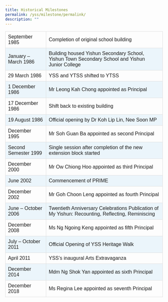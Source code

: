 ```yaml
---
title: Historical Milestones
permalink: /yss/milestone/permalink/
description: ""
---
```

<style>
table {
  font-family: arial, sans-serif;
  border-collapse: collapse;
  width: 100%;
}

td, th {
  border: 1px solid #dddddd;
  text-align: left;
  padding: 8px;
}

tr:nth-child(even) {
  background-color: #EBF5FB;
}
</style>
<table class="tg">
<tbody>
	<tr>
    <td class="tg-7xv2">September 1985</td>
    <td class="tg-7xv2">Completion of original school building</td>
  </tr>
  <tr>
    <td class="tg-jbyc">January – March 1986</td>
    <td class="tg-jbyc">Building housed Yishun Secondary School, Yishun Town Secondary School and Yishun Junior College</td>
  </tr>
  <tr>
    <td class="tg-7xv2">29 March 1986</td>
    <td class="tg-7xv2">YSS and YTSS shifted to YTSS</td>
  </tr>
  <tr>
    <td class="tg-jbyc">1 December 1986</td>
    <td class="tg-jbyc">Mr Leong Kah Chong appointed as Principal</td>
  </tr>
  <tr>
    <td class="tg-7xv2">17 December 1986</td>
    <td class="tg-7xv2">Shift back to existing building</td>
  </tr>
  <tr>
    <td class="tg-jbyc">19 August 1986</td>
    <td class="tg-jbyc">Official opening by Dr Koh Lip Lin, Nee Soon MP</td>
  </tr>
  <tr>
    <td class="tg-7xv2">December 1995</td>
    <td class="tg-7xv2">Mr Soh Guan Ba appointed as second Principal</td>
  </tr>
  <tr>
    <td class="tg-jbyc">Second Semester 1999</td>
    <td class="tg-jbyc">Single session after completion of the new extension block started</td>
  </tr>
  <tr>
    <td class="tg-7xv2">December 2000</td>
    <td class="tg-7xv2">Mr Ow Chiong Hoo appointed as third Principal</td>
  </tr>
  <tr>
    <td class="tg-jbyc">June 2002</td>
    <td class="tg-jbyc">Commencement of PRIME</td>
  </tr>
  <tr>
    <td class="tg-7xv2">December 2002</td>
    <td class="tg-7xv2">Mr Goh Choon Leng appointed as fourth Principal</td>
  </tr>
  <tr>
    <td class="tg-jbyc">June – October 2006</td>
    <td class="tg-jbyc">Twentieth Anniversary Celebrations Publication of My Yishun: Recounting, Reflecting, Reminiscing<br></td>
  </tr>
  <tr>
    <td class="tg-7xv2">December 2008</td>
    <td class="tg-7xv2">Ms Ng Ngoing Keng appointed as fifth Principal</td>
  </tr>
  <tr>
    <td class="tg-jbyc">July – October 2011</td>
    <td class="tg-jbyc">Official Opening of YSS Heritage Walk</td>
  </tr>
  <tr>
    <td class="tg-7xv2">April 2011</td>
    <td class="tg-7xv2">YSS’s inaugural Arts Extravaganza</td>
  </tr>
  <tr>
    <td class="tg-jbyc">December 2014</td>
    <td class="tg-jbyc">Mdm Ng Shok Yan appointed as sixth Principal</td>
  </tr>
  <tr>
    <td class="tg-7xv2">December 2018</td>
    <td class="tg-7xv2">Ms Regina Lee appointed as seventh Principal</td>
  </tr>
</tbody>
</table>